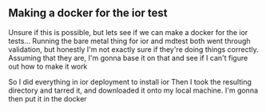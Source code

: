 ## Making a docker for the ior test

Unsure if this is possible, but lets see if we can make a docker for the ior tests...
Running the bare metal thing for ior and mdtest both went through validation, but honestly I'm not exactly sure if they're doing things correctly.
Assuming that they are, I'm gonna base it on that and see if I can't figure out how to make it work

So I did everything in ior deployment to install ior
Then I took the resulting directory and tarred it, and downloaded it onto my local machine.
I'm gonna then put it in the docker







